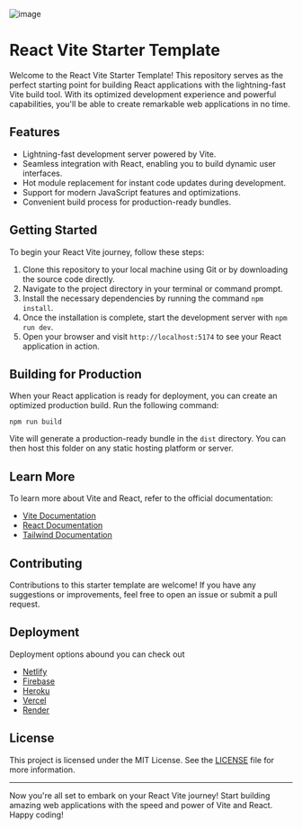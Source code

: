 ![image](https://github.com/BenGardiner123/react-vite-starter/assets/61527372/18fcbbeb-bfae-426a-9eae-79ff7b0e9e0b)
# React Vite Starter Template

Welcome to the React Vite Starter Template! This repository serves as the perfect starting point for building React applications with the lightning-fast Vite build tool. With its optimized development experience and powerful capabilities, you'll be able to create remarkable web applications in no time.

## Features

- Lightning-fast development server powered by Vite.
- Seamless integration with React, enabling you to build dynamic user interfaces.
- Hot module replacement for instant code updates during development.
- Support for modern JavaScript features and optimizations.
- Convenient build process for production-ready bundles.

## Getting Started

To begin your React Vite journey, follow these steps:

1. Clone this repository to your local machine using Git or by downloading the source code directly.
2. Navigate to the project directory in your terminal or command prompt.
3. Install the necessary dependencies by running the command `npm install`.
4. Once the installation is complete, start the development server with `npm run dev`.
5. Open your browser and visit `http://localhost:5174` to see your React application in action.

## Building for Production

When your React application is ready for deployment, you can create an optimized production build. Run the following command:
```
npm run build
```
Vite will generate a production-ready bundle in the `dist` directory. You can then host this folder on any static hosting platform or server.

## Learn More

To learn more about Vite and React, refer to the official documentation:

- [Vite Documentation](https://vitejs.dev/)
- [React Documentation](https://react.dev/)
- [Tailwind Documentation](https://tailwindcss.com/)

## Contributing

Contributions to this starter template are welcome! If you have any suggestions or improvements, feel free to open an issue or submit a pull request.

## Deployment
Deployment options abound you can check out
- [Netlify](https://https://v2.vitejs.dev/guide/static-deploy.html#netlify)
- [Firebase](https://v2.vitejs.dev/guide/static-deploy.html#google-firebase)
- [Heroku](https://v2.vitejs.dev/guide/static-deploy.html#heroku)
- [Vercel](https://v2.vitejs.dev/guide/static-deploy.html#vercel-cli)
- [Render](https://render.com/docs)

## License

This project is licensed under the MIT License. See the [LICENSE](LICENSE) file for more information.

---

Now you're all set to embark on your React Vite journey! Start building amazing web applications with the speed and power of Vite and React. Happy coding!


